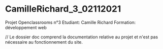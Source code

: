 # CamilleRichard_3_02112021

Projet Openclassrooms n°3
Etudiant: Camille Richard
Formation: développement web

// Le dossier doc comprend la documentation relative au projet et n'est pas nécessaire au fonctionnement du site.
